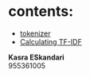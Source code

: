 # contents:

- [tokenizer](https://github.com/kkasra12/NLP/00-Tokenizer)
- [Calculating TF-IDF](https://github.com/kkasra12/NLP/01-TF_IDF)


**Kasra ESkandari**<br>
955361005
